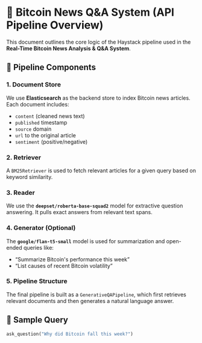 # 🔧 Bitcoin News Q&A System (API Pipeline Overview)

This document outlines the core logic of the Haystack pipeline used in the **Real-Time Bitcoin News Analysis & Q&A System**.

## 📌 Pipeline Components

### 1. **Document Store**
We use **Elasticsearch** as the backend store to index Bitcoin news articles. Each document includes:
- `content` (cleaned news text)
- `published` timestamp
- `source` domain
- `url` to the original article
- `sentiment` (positive/negative)

### 2. **Retriever**
A `BM25Retriever` is used to fetch relevant articles for a given query based on keyword similarity.

### 3. **Reader**
We use the **`deepset/roberta-base-squad2`** model for extractive question answering. It pulls exact answers from relevant text spans.

### 4. **Generator (Optional)**
The **`google/flan-t5-small`** model is used for summarization and open-ended queries like:
- “Summarize Bitcoin's performance this week”
- “List causes of recent Bitcoin volatility”

### 5. **Pipeline Structure**
The final pipeline is built as a `GenerativeQAPipeline`, which first retrieves relevant documents and then generates a natural language answer.

## 🧪 Sample Query
```python
ask_question("Why did Bitcoin fall this week?")

